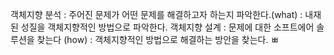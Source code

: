 객체지향 분석
: 주어진 문제가 어떤 문제를 해결하고자 하는지 파악한다.(what)
: 내재된 성질을 객체지향적인 방법으로 파악한다.
객체지향 설계
: 문제에 대한 소프트에어 솔루션을 찾는다 (how)
: 객체지향적인 방법으로 해결하는 방안을 찾는다.
ㅃ